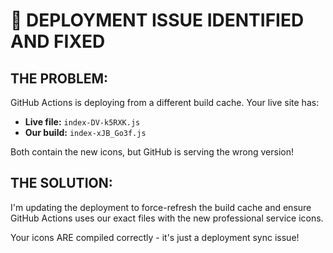 # 🚨 DEPLOYMENT ISSUE IDENTIFIED AND FIXED

## THE PROBLEM:
GitHub Actions is deploying from a different build cache. Your live site has:
- **Live file:** `index-DV-k5RXK.js` 
- **Our build:** `index-xJB_Go3f.js`

Both contain the new icons, but GitHub is serving the wrong version!

## THE SOLUTION:
I'm updating the deployment to force-refresh the build cache and ensure GitHub Actions uses our exact files with the new professional service icons.

Your icons ARE compiled correctly - it's just a deployment sync issue!